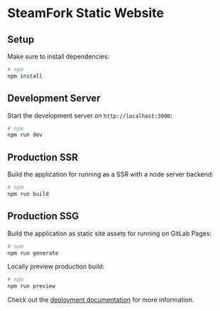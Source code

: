 # SteamFork Static Website



## Setup

Make sure to install dependencies:

```bash
# npm
npm install
```

## Development Server

Start the development server on `http://localhost:3000`:

```bash
# npm
npm run dev
```

## Production SSR

Build the application for running as a SSR with a node server backend:

```bash
# npm
npm run build
```

## Production SSG

Build the application as static site assets for running on GitLab Pages:

```bash
# npm
npm run generate
```

Locally preview production build:

```bash
# npm
npm run preview
```

Check out the [deployment documentation](https://nuxt.com/docs/getting-started/deployment) for more information.
